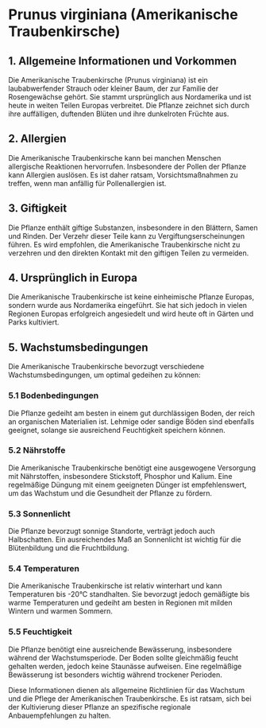 # Prunus virginiana (Amerikanische Traubenkirsche)

## 1. Allgemeine Informationen und Vorkommen
Die Amerikanische Traubenkirsche (Prunus virginiana) ist ein laubabwerfender Strauch oder kleiner Baum, der zur Familie der Rosengewächse gehört. Sie stammt ursprünglich aus Nordamerika und ist heute in weiten Teilen Europas verbreitet. Die Pflanze zeichnet sich durch ihre auffälligen, duftenden Blüten und ihre dunkelroten Früchte aus.

## 2. Allergien
Die Amerikanische Traubenkirsche kann bei manchen Menschen allergische Reaktionen hervorrufen. Insbesondere der Pollen der Pflanze kann Allergien auslösen. Es ist daher ratsam, Vorsichtsmaßnahmen zu treffen, wenn man anfällig für Pollenallergien ist.

## 3. Giftigkeit
Die Pflanze enthält giftige Substanzen, insbesondere in den Blättern, Samen und Rinden. Der Verzehr dieser Teile kann zu Vergiftungserscheinungen führen. Es wird empfohlen, die Amerikanische Traubenkirsche nicht zu verzehren und den direkten Kontakt mit den giftigen Teilen zu vermeiden.

## 4. Ursprünglich in Europa
Die Amerikanische Traubenkirsche ist keine einheimische Pflanze Europas, sondern wurde aus Nordamerika eingeführt. Sie hat sich jedoch in vielen Regionen Europas erfolgreich angesiedelt und wird heute oft in Gärten und Parks kultiviert.

## 5. Wachstumsbedingungen
Die Amerikanische Traubenkirsche bevorzugt verschiedene Wachstumsbedingungen, um optimal gedeihen zu können:

### 5.1 Bodenbedingungen
Die Pflanze gedeiht am besten in einem gut durchlässigen Boden, der reich an organischen Materialien ist. Lehmige oder sandige Böden sind ebenfalls geeignet, solange sie ausreichend Feuchtigkeit speichern können.

### 5.2 Nährstoffe
Die Amerikanische Traubenkirsche benötigt eine ausgewogene Versorgung mit Nährstoffen, insbesondere Stickstoff, Phosphor und Kalium. Eine regelmäßige Düngung mit einem geeigneten Dünger ist empfehlenswert, um das Wachstum und die Gesundheit der Pflanze zu fördern.

### 5.3 Sonnenlicht
Die Pflanze bevorzugt sonnige Standorte, verträgt jedoch auch Halbschatten. Ein ausreichendes Maß an Sonnenlicht ist wichtig für die Blütenbildung und die Fruchtbildung.

### 5.4 Temperaturen
Die Amerikanische Traubenkirsche ist relativ winterhart und kann Temperaturen bis -20°C standhalten. Sie bevorzugt jedoch gemäßigte bis warme Temperaturen und gedeiht am besten in Regionen mit milden Wintern und warmen Sommern.

### 5.5 Feuchtigkeit
Die Pflanze benötigt eine ausreichende Bewässerung, insbesondere während der Wachstumsperiode. Der Boden sollte gleichmäßig feucht gehalten werden, jedoch keine Staunässe aufweisen. Eine regelmäßige Bewässerung ist besonders wichtig während trockener Perioden.

Diese Informationen dienen als allgemeine Richtlinien für das Wachstum und die Pflege der Amerikanischen Traubenkirsche. Es ist ratsam, sich bei der Kultivierung dieser Pflanze an spezifische regionale Anbauempfehlungen zu halten.
